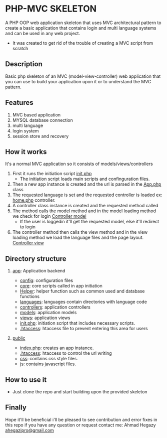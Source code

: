 # PHP-MVC SKELETON 
A PHP OOP web application skeleton that uses MVC architectural pattern to create a basic application that contains login and multi language systems and can be used in any web project.

- It was created to get rid of the trouble of creating a MVC script from scratch 

## Description 
Basic php skeleton of an MVC (model-view-controller) web application that you can use to build your application upon it or to understand the MVC pattern.

## Features 
1. MVC based application
2. MYSQL database connection
3. multi language
4. login system
4. session store and recovery

## How it works 
It's a normal MVC application so it consists of models/views/controllers 
1. First it runs the initiation script [init.php](app/init.php)
    - The initiation script loads main scripts and confinguration files.
2. Then a new app instance is created and the url is parsed in the [App.php](app/core/App.php) class
3. The requested language is set and the requested controller is loaded ex: [home.php](app/controllers/home.php) controller.
4. A controller class instance is created and the requested method called
5. The method calls the model method and in the model loading method we check for login [Controller model](app/core/Controller.php)
    - If the user is loggedin it'll get the requested model, else it'll redirect to login
6. The controller method then calls the view method and in the view loading method we load the language files and the page layout.  [Controller view](app/core/Controller.php)

## Directory structure
1. [app](app): Application backend
    - [config](app/config): configuration files
    - [core](app/core): core scripts called in app initiation 
    - [Helper](app/Helper): helper function such as common used and database functions
    - [languages](app/languages): languages contain directories with language code
    - [controllers](app/controllers): application controllers
    - [models](app/models): application models
    - [views](app/views): application views
    - [init.php](app/init.php): initiation script that includes necessary scripts.
    - [.htaccess](app/.htaccess): htaccess file to prevent entering this area for users

2. [public](public)
    - [index.php](public/index.php): creates an app instance.
    - [.htaccess](public/.htaccess): htaccess to control the url writing 
    - [css](public/css): contains css style files.
    - [js](public/js): contains javascript files.

## How to use it
- Just clone the repo and start building upon the provided skeleton


## Finally 
Hope it'll be beneficial i'll be pleased to see contribution and error fixes in this repo 
if you have any question or request contact me: Ahmad Hegazy <ahegazipro@gmail.com>
